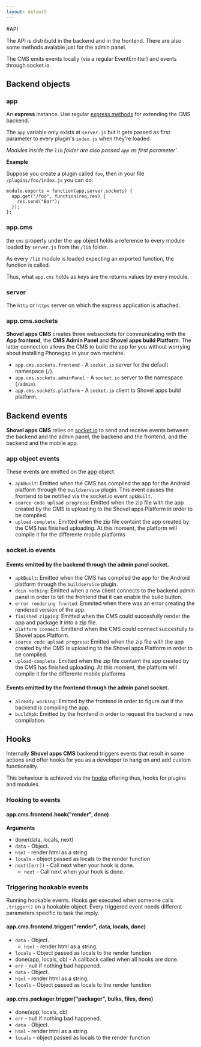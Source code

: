 ```yaml
---
layout: default
---
```


#API

The API is distributd in the backend and in the frontend. There are also some methods avaiable just for the admin panel. 




The CMS emits events locally (via a regular EventEmitter) and events through socket.io. 

## Backend objects

### app

An **express** instance. Use regular [express methods](http://expressjs.com/api.html) for extending the CMS backend.

The `app` variable only exists at `server.js` but it gets passed as first parameter
to every plugin's `index.js` when they're loaded.

_Modules inside the `lib` folder are also passed `app` as first parameter`_.

__Example__

Suppose you create a plugin called `foo`, then in your file `/plugins/foo/index.js`
you can do:

    module.exports = function(app,server,sockets) {
      app.get("/foo", function(req,res) {
        res.send("Bar");
      });
    };

### app.cms

the `cms` property under the `app` object holds a reference to every module
loaded by `server.js` from the `/lib` folder.

As every `/lib` module is loaded expecting an exported function, the function is called.

Thus, what `app.cms` holds as keys are the returns values by every module.

### server

The `http` or `https` server on which the express application is attached.

### app.cms.sockets

 **Shovel apps CMS** creates three websockets for communicating 
with the **App frontend**, the **CMS Admin Panel** and **Shovel apps build Platform**.
The latter connection allows the CMS to build the app for you without worrying
about installing Phonegap in your own machine. 

* `app.cms.sockets.frontend` - A `socket.io` server for the default namespace (`/`).
* `app.cms.sockets.adminPanel` - A `socket.io` server to the namespace (`/admin`).
* `app.cms.sockets.platform` - A `socket.io` client to Shovel apps build platform.

## Backend events

**Shovel apps CMS** relies on [socket.io](https://www.npmjs.com/package/socket.io) to send and
receive events between the backend and the admin panel, the backend and the frontend, and the backend and the mobile app.

### app object events

These events are emitted on the [app](#app) object.

* `apkBuilt`: Emitted when the CMS has compiled the app for the Android platform through the `buildservice` plugin. This event causes the frontend to be notified via the socket.io event `apkBuilt`.
* `source code upload progress`: Emitted when the zip file with the app created by the CMS is uploading to the Shovel apps Platform in order to be compiled.
* `upload-complete`. Emitted when the zip file containt the app created by the CMS has finished uploading. At this moment, the platform will compile it for the differente mobile platforms


### socket.io events 

#### Events emitted by the backend through the admin panel socket.

* `apkBuilt`: Emitted when the CMS has compiled the app for the Android platform through the `buildservice` plugin.
* `doin nothing`: Emitted when a new client connects to the backend admin panel in order to tell the frohtend that it can enable the build button.
* `error rendering fronted`: Emmited when there was an error creating the rendered version of the app.
* `finished zipping`: Emitted when the CMS could succesfully render the app and package it into a zip file.
* `platform connect`: Emittend when the CMS could connect succesfully to Shovel apps Platform.
* `source code upload progress`: Emitted when the zip file with the app created by the CMS is uploading to the Shovel apps Platform in order to be compiled.
* `upload-complete`. Emitted when the zip file containt the app created by the CMS has finished uploading. At this moment, the platform will compile it for the differente mobile platforms

#### Events emitted by the frontend through the admin panel socket.

* `already working`: Emitted by the frontend in order to figure out if the backend is compiling the app.
* `buildApk`: Emitted by the frontend in order to request the backend a new compilation. 

## Hooks

Internally **Shovel apps CMS** backend triggers events that result in some actions
and offer hooks for you as a developer to hang on and add custom functionality. 

This behaviour is achieved via the [hooke](https://www.npmjs.com/package/hooke) offering thus, hooks for plugins and modules.

### Hooking to events

#### app.cms.frontend.hook("render", done)

**Arguments**

* done(data, locals, next)
 * `data` - Object.
  * `html` - render html as a string.
 * `locals` - object passed as locals to the render function
 * `next([err])` - Call next when your hook is done.
   * `next` - Call next when your hook is done.

### Triggering hookable events

Running hookable events. Hooks get executed when someone calls `.trigger()`
on a hookable object. Every triggered event needs different parameters
specific to task the imply.

#### app.cms.frontend.trigger("render", data, locals, done)

* `data` - Object.
  * `html` - render html as a string.
* `locals` - Object passed as locals to the render function
* done(app, locals, cb) - A callback called when all hooks are done.
 * `err` - null if nothing bad happened.
 * `data` - Object.
  * `html` - render html as a string.
 * `locals` - Object passed as locals to the render function

#### app.cms.packager.trigger("packager", bulks, files, done)

* done(app, locals, cb)
 * `err` - null if nothing bad happened.
 * `data` - Object.
  * `html` - render html as a string.
 * `locals` - object passed as locals to the render function